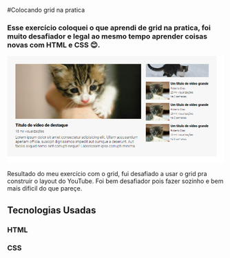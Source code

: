 #Colocando grid na pratica 
### Esse exercício coloquei o que aprendi de grid na pratica, foi muito desafiador e legal ao mesmo tempo aprender coisas novas com HTML e CSS 😊.

<img src="./src/images/Screenshot_1.png">

Resultado do meu exercício com o grid, fui desafiado a usar o grid pra construir o layout do YouTube. Foi bem desafiador pois fazer sozinho e bem mais dificil do que pareçe.

## Tecnologias Usadas 

### HTML
### CSS